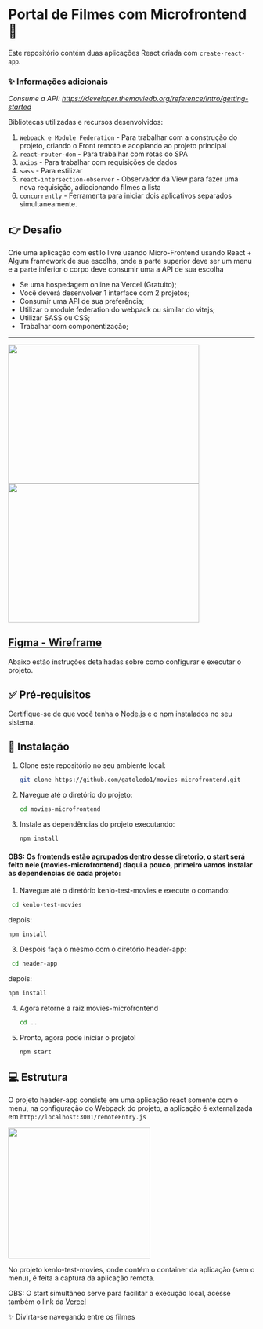
# Portal de Filmes com Microfrontend 🚀

Este repositório contém duas aplicações React criada com `create-react-app`. 

### ✨ Informações adicionais

*Consume a API: https://developer.themoviedb.org/reference/intro/getting-started*

Bibliotecas utilizadas e recursos desenvolvidos:

1. `Webpack e Module Federation` - Para trabalhar com a construção do projeto, criando o Front remoto e acoplando ao projeto principal
2. `react-router-dom` - Para trabalhar com rotas do SPA
3. `axios` - Para trabalhar com requisições de dados
4. `sass` - Para estilizar
5. `react-intersection-observer` - Observador da View para fazer uma nova requisição, adiocionando filmes a lista
6. `concurrently` - Ferramenta para iniciar dois aplicativos separados simultaneamente.
   

## 👉 Desafio

Crie uma aplicação com estilo livre usando Micro-Frontend usando React + Algum framework de sua escolha, onde a parte superior deve ser um menu e a parte inferior o corpo deve consumir uma a API de sua escolha
- Se uma hospedagem online na Vercel (Gratuito);
- Você deverá desenvolver 1 interface com 2 projetos;
- Consumir uma API de sua preferência;
- Utilizar o module federation do webpack ou similar do vitejs;
- Utilizar SASS ou CSS;
- Trabalhar com componentização;


---


<img src="https://github.com/gatoledo1/movies-microfrontend/assets/19327889/2b1eed24-260e-494b-8dea-89a7770a2b58" width="390" height="283">
<img src="https://github.com/gatoledo1/movies-microfrontend/assets/19327889/b0174a56-8bbe-4289-8aff-d5e1bf081311" width="390" height="283"> 

## [Figma - Wireframe](https://www.figma.com/community/file/1306985064619527096/movies-microfrontend)

Abaixo estão instruções detalhadas sobre como configurar e executar o projeto.

## ✅ Pré-requisitos

Certifique-se de que você tenha o [Node.js](https://nodejs.org/) e o [npm](https://www.npmjs.com/) instalados no seu sistema.

## 🎉 Instalação

1. Clone este repositório no seu ambiente local:

   ```bash
   git clone https://github.com/gatoledo1/movies-microfrontend.git
   ```

2. Navegue até o diretório do projeto:

   ```bash
   cd movies-microfrontend
   ```

3. Instale as dependências do projeto executando:

   ```bash
   npm install
   ```

#### OBS: Os frontends estão agrupados dentro desse diretorio, o start será feito nele (movies-microfrontend) daqui a pouco, primeiro vamos instalar as dependencias de cada projeto:

1. Navegue até o diretório kenlo-test-movies e execute o comando:

  ```bash
   cd kenlo-test-movies
   ```
depois:
   ```bash
   npm install
   ```
   
3. Despois faça o mesmo com o diretório header-app:

  ```bash
   cd header-app
   ```
depois:
   ```bash
   npm install
   ```
4. Agora retorne a raiz movies-microfrontend

   ```bash
   cd ..
   ```

5. Pronto, agora pode iniciar o projeto!

   ```bash
   npm start
   ```

## 💻 Estrutura

O projeto header-app consiste em uma aplicação react somente com o menu, na configuração do Webpack do projeto, a aplicação é externalizada em `http://localhost:3001/remoteEntry.js`

<img src="https://github.com/gatoledo1/movies-microfrontend/assets/19327889/22e008ac-f397-48a5-970c-0d4de2005e64" width="290" height="267"> 

No projeto kenlo-test-movies, onde contém o container da aplicação (sem o menu), é feita a captura da aplicação remota.

OBS: O start simultâneo serve para facilitar a execução local, acesse também o link da [Vercel](https://app-movies-microfrontend.vercel.app/) 


✨ Divirta-se navegando entre os filmes 







